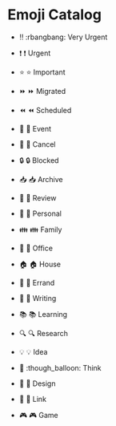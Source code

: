 # Emoji Catalog

* ‼️ :rbangbang: Very Urgent
* ❗ :heavy_exclamation_mark: Urgent
* ⭐ :star:  Important

* ⏩ :fast_forward: Migrated
* ⏪ :rewind: Scheduled
* 📆 :calendar: Event
* 🚫 :no_entry_sign:  Cancel
* 🔒 :lock: Blocked
* 📥 :inbox_tray: Archive

* 👀 :eyes: Review
* 👨 :man: Personal
* 👪 :family: Family
* 🏢 :office: Office
* 🏠 :house: House
* 💼 :briefcase: Errand
* 📝 :pencil: Writing
* 📚 :books: Learning
* 🔍 :mag: Research
* 💡 :bulb: Idea
* 💭 :though_balloon: Think

* 💎 :gem: Design
* 🔗 :link: Link
* 🎮 :video_game: Game